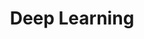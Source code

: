 ---
layout: page
title: Deep Learning
description: 
img: assets/img/DL.PNG
year: 2024
category: graduate
related_publications: true
---